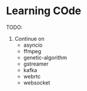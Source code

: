 # Learning COde

TODO:
1. Continue on 
    - asyncio
    - ffmpeg
    - genetic-algorithm
    - gstreamer
    - kafka
    - webrtc
    - websocket
